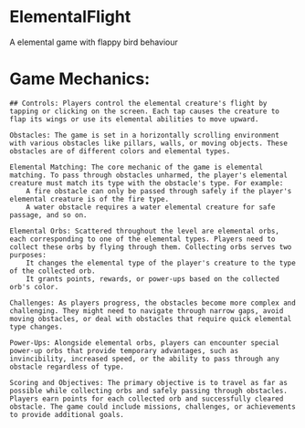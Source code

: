 # ElementalFlight
A elemental game with flappy bird behaviour

# Game Mechanics:

    ## Controls: Players control the elemental creature's flight by tapping or clicking on the screen. Each tap causes the creature to flap its wings or use its elemental abilities to move upward.

    Obstacles: The game is set in a horizontally scrolling environment with various obstacles like pillars, walls, or moving objects. These obstacles are of different colors and elemental types.

    Elemental Matching: The core mechanic of the game is elemental matching. To pass through obstacles unharmed, the player's elemental creature must match its type with the obstacle's type. For example:
        A fire obstacle can only be passed through safely if the player's elemental creature is of the fire type.
        A water obstacle requires a water elemental creature for safe passage, and so on.

    Elemental Orbs: Scattered throughout the level are elemental orbs, each corresponding to one of the elemental types. Players need to collect these orbs by flying through them. Collecting orbs serves two purposes:
        It changes the elemental type of the player's creature to the type of the collected orb.
        It grants points, rewards, or power-ups based on the collected orb's color.

    Challenges: As players progress, the obstacles become more complex and challenging. They might need to navigate through narrow gaps, avoid moving obstacles, or deal with obstacles that require quick elemental type changes.

    Power-Ups: Alongside elemental orbs, players can encounter special power-up orbs that provide temporary advantages, such as invincibility, increased speed, or the ability to pass through any obstacle regardless of type.

    Scoring and Objectives: The primary objective is to travel as far as possible while collecting orbs and safely passing through obstacles. Players earn points for each collected orb and successfully cleared obstacle. The game could include missions, challenges, or achievements to provide additional goals.
